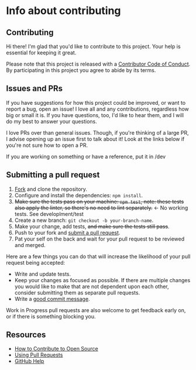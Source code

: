 # Info about contributing

## Contributing

[fork]: /fork
[pr]: /compare
[code-of-conduct]: CODE_OF_CONDUCT.md

Hi there! I'm glad that you'd like to contribute to this project. Your help is essential for keeping it great.

Please note that this project is released with a [Contributor Code of Conduct][code-of-conduct]. By participating in this project you agree to abide by its terms.

## Issues and PRs

If you have suggestions for how this project could be improved, or want to report a bug, open an issue! I love all and any contributions, regardless how big or small it is. If you have questions, too, I'd like to hear them, and I will do my best to answer your questions.

I love PRs over than general issues. Though, if you're thinking of a large PR, I advise opening up an issue first to talk about it! Look at the links below if you're not sure how to open a PR.

If you are working on something or have a reference, put it in /dev

## Submitting a pull request

1. [Fork][fork] and clone the repository.
2. Configure and install the dependencies: `npm install`.
3. ~~Make sure the tests pass on your machine: `npm test`, note: these tests also apply the linter, so there's no need to lint separately.~~ <- No working tests. See developlment/test
4. Create a new branch: `git checkout -b your-branch-name`.
5. Make your change, add tests, ~~and make sure the tests still pass~~.
6. Push to your fork and [submit a pull request][pr].
7. Pat your self on the back and wait for your pull request to be reviewed and merged.

Here are a few things you can do that will increase the likelihood of your pull request being accepted:

- Write and update tests.
- Keep your changes as focused as possible. If there are multiple changes you would like to make that are not dependent upon each other, consider submitting them as separate pull requests.
- Write a [good commit message](http://tbaggery.com/2008/04/19/a-note-about-git-commit-messages.html).

Work in Progress pull requests are also welcome to get feedback early on, or if there is something blocking you.

## Resources

- [How to Contribute to Open Source](https://opensource.guide/how-to-contribute/)
- [Using Pull Requests](https://help.github.com/articles/about-pull-requests/)
- [GitHub Help](https://help.github.com)
